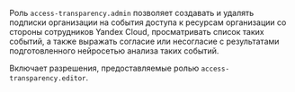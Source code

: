 Роль `access-transparency.admin` позволяет создавать и удалять подписки организации на события доступа к ресурсам организации со стороны сотрудников Yandex Cloud, просматривать список таких событий, а также выражать согласие или несогласие с результатами подготовленного нейросетью анализа таких событий.

Включает разрешения, предоставляемые ролью `access-transparency.editor`.
